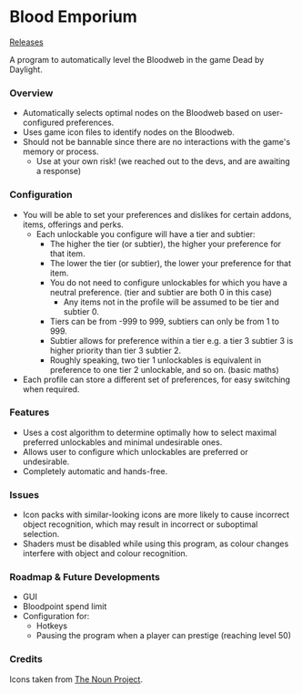 # Blood Emporium
[Releases](https://github.com/IIInitiationnn/BloodEmporium/releases)

A program to automatically level the Bloodweb in the game Dead by Daylight.

### Overview
- Automatically selects optimal nodes on the Bloodweb based on user-configured preferences.
- Uses game icon files to identify nodes on the Bloodweb.
- Should not be bannable since there are no interactions with the game's memory or process.
    - Use at your own risk! (we reached out to the devs, and are awaiting a response)

### Configuration
- You will be able to set your preferences and dislikes for certain addons, items, offerings and perks.
  - Each unlockable you configure will have a tier and subtier:
    - The higher the tier (or subtier), the higher your preference for that item.
    - The lower the tier (or subtier), the lower your preference for that item.
    - You do not need to configure unlockables for which you have a neutral preference.
    (tier and subtier are both 0 in this case)
      - Any items not in the profile will be assumed to be tier and subtier 0.
    - Tiers can be from -999 to 999, subtiers can only be from 1 to 999.
    - Subtier allows for preference within a tier e.g. a tier 3 subtier 3 is higher priority than tier 3 subtier 2.
    - Roughly speaking, two tier 1 unlockables is equivalent in preference to one tier 2 unlockable, and so on.
    (basic maths)
- Each profile can store a different set of preferences, for easy switching when required.

### Features
- Uses a cost algorithm to determine optimally how to select maximal preferred unlockables and minimal undesirable ones.
- Allows user to configure which unlockables are preferred or undesirable.
- Completely automatic and hands-free.

### Issues
- Icon packs with similar-looking icons are more likely to cause incorrect object recognition, which may result in
  incorrect or suboptimal selection.
- Shaders must be disabled while using this program, as colour changes interfere with object and colour recognition.

### Roadmap & Future Developments
- GUI
- Bloodpoint spend limit
- Configuration for:
  - Hotkeys
  - Pausing the program when a player can prestige (reaching level 50)

### Credits
Icons taken from [The Noun Project](https://thenounproject.com/).
